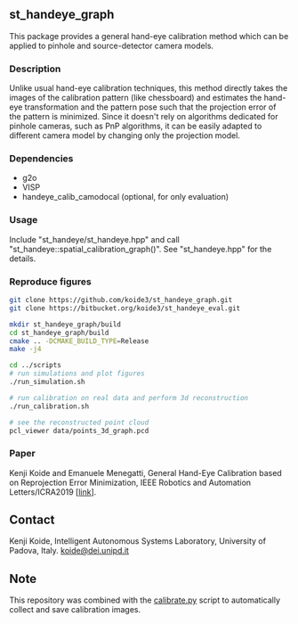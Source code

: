 ## st_handeye_graph

This package provides a general hand-eye calibration method which can be applied to pinhole and source-detector camera models.

### Description

Unlike usual hand-eye calibration techniques, this method directly takes the images of the calibration pattern (like chessboard) and estimates the hand-eye transformation and the pattern pose such that the projection error of the pattern is minimized. Since it doesn't rely on algorithms dedicated for pinhole cameras, such as PnP algorithms, it can be easily adapted to different camera model by changing only the projection model.


### Dependencies

- g2o
- VISP
- handeye_calib_camodocal (optional, for only evaluation)


### Usage

Include "st_handeye/st_handeye.hpp" and call "st_handeye::spatial_calibration_graph()". See "st_handeye.hpp" for the details.

### Reproduce figures

```bash
git clone https://github.com/koide3/st_handeye_graph.git
git clone https://bitbucket.org/koide3/st_handeye_eval.git

mkdir st_handeye_graph/build
cd st_handeye_graph/build
cmake .. -DCMAKE_BUILD_TYPE=Release
make -j4

cd ../scripts
# run simulations and plot figures
./run_simulation.sh

# run calibration on real data and perform 3d reconstruction
./run_calibration.sh

# see the reconstructed point cloud
pcl_viewer data/points_3d_graph.pcd
```

### Paper
Kenji Koide and Emanuele Menegatti, General Hand-Eye Calibration based on Reprojection Error Minimization, IEEE Robotics and Automation Letters/ICRA2019 [[link](https://ieeexplore.ieee.org/document/8616862)].

## Contact
Kenji Koide, Intelligent Autonomous Systems Laboratory, University of Padova, Italy.
koide@dei.unipd.it

## Note

This repository was combined with the [calibrate.py](https://github.com/RMDLO/zed_ws/blob/main/src/val_zed_deploy/node/calibrate.py) script to automatically collect and save calibration images.
